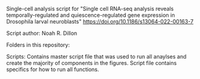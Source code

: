 Single-cell analysis script for "Single cell RNA-seq analysis reveals temporally-regulated and quiescence-regulated gene expression in Drosophila larval neuroblasts" https://doi.org/10.1186/s13064-022-00163-7

Script author: Noah R. Dillon 

Folders in this repository: 

Scripts: Contains master script file that was used to run all anaylses and create the majority of components in the figures.
Script file contains specifics for how to run all functions. 
